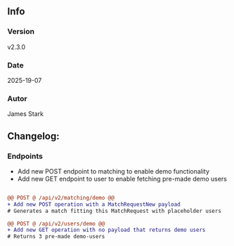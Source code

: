 ## Info
### Version
v2.3.0
### Date
2025-19-07
### Autor
James Stark
## Changelog:

### Endpoints
- Add new POST endpoint to matching to enable demo functionality
- Add new GET endpoint to user to enable fetching pre-made demo users


``` diff

@@ POST @ /api/v2/matching/demo @@
+ Add new POST operation with a MatchRequestNew payload
# Generates a match fitting this MatchRequest with placeholder users

@@ POST @ /api/v2/users/demo @@
+ Add new GET operation with no payload that returns demo users
# Returns 3 pre-made demo-users

```